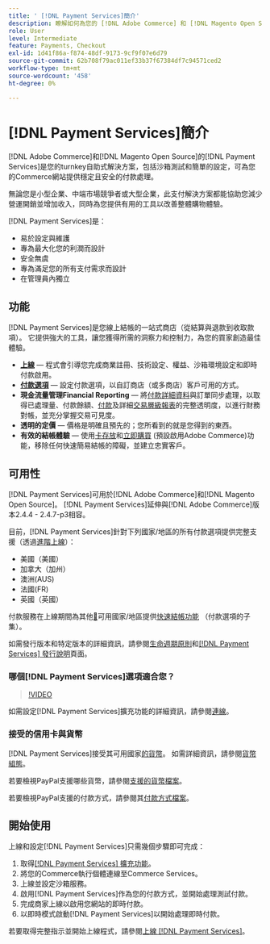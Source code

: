 ```yaml
---
title: ' [!DNL Payment Services]簡介'
description: 瞭解如何為您的 [!DNL Adobe Commerce] 和 [!DNL Magento Open Source] 網站安裝及使用 [!DNL Payment Services] 作為全包式、健全且安全的付款處理解決方案。
role: User
level: Intermediate
feature: Payments, Checkout
exl-id: 1d41f86a-f874-48df-9173-9cf9f07e6d79
source-git-commit: 62b708f79ac011ef33b37f67384df7c94571ced2
workflow-type: tm+mt
source-wordcount: '458'
ht-degree: 0%

---
```


# [!DNL Payment Services]簡介

[!DNL Adobe Commerce]和[!DNL Magento Open Source]的[!DNL Payment Services]是您的turnkey自助式解決方案，包括沙箱測試和簡單的設定，可為您的Commerce網站提供穩定且安全的付款處理。

無論您是小型企業、中端市場競爭者或大型企業，此支付解決方案都能協助您減少營運開銷並增加收入，同時為您提供有用的工具以改善整體購物體驗。

[!DNL Payment Services]是：

* 易於設定與維護
* 專為最大化您的利潤而設計
* 安全無虞
* 專為滿足您的所有支付需求而設計
* 在管理員內獨立

## 功能

[!DNL Payment Services]是您線上結帳的一站式商店（從結算與退款到收取款項）。 它提供強大的工具，讓您獲得所需的洞察力和控制力，為您的買家創造最佳體驗。

* [**上線**](onboard.md) — 程式會引導您完成商業註冊、技術設定、權益、沙箱環境設定和即時付款啟用。
* [**付款選項**](payments-options.md) — 設定付款選項，以自訂商店（或多商店）客戶可用的方式。
* **現金流量管理Financial Reporting** — 將[付款詳細資料](order-payment-status.md)與訂單同步處理，以取得已處理量、付款餘額、[付款](payouts.md)及詳細[交易層級報表](transactions.md)的完整透明度，以進行財務對帳，並充分掌握交易可見度。
* **透明的定價** — 價格是明確且預先的；您所看到的就是您得到的東西。
* **有效的結帳體驗** — 使用[卡存放](vaulting.md)和[立即購買](https://experienceleague.adobe.com/docs/commerce-admin/stores-sales/point-of-purchase/checkout-instant-purchase.html) (預設啟用Adobe Commerce)功能，移除任何快速簡易結帳的障礙，並建立忠實客戶。

## 可用性

[!DNL Payment Services]可用於[!DNL Adobe Commerce]和[!DNL Magento Open Source]。 [!DNL Payment Services]延伸與[!DNL Adobe Commerce]版本2.4.4 - 2.4.7-p3相容。

目前，[!DNL Payment Services]針對下列國家/地區的所有付款選項提供完整支援（透過[進階上線](../payment-services/production.md#advanced-onboarding)）：

* 美國（美國）
* 加拿大（加州）
* 澳洲(AUS)
* 法國(FR)
* 英國（英國）

付款服務在上線期間為其他[&#128279;](../payment-services/production.md#complete-merchant-onboarding)可用國家/地區提供[快速結帳功能](../payment-services/payments-options.md) （付款選項的子集）。

如需發行版本和特定版本的詳細資訊，請參閱[生命週期原則](https://experienceleague.adobe.com/docs/commerce-operations/release/planning/lifecycle-policy.html)和[[!DNL Payment Services] 發行說明](release-notes.md)頁面。

### 哪個[!DNL Payment Services]選項適合您？

>[!VIDEO](https://video.tv.adobe.com/v/3447811)

如需設定[!DNL Payment Services]擴充功能的詳細資訊，請參閱[連線](connect.md)。

### 接受的信用卡與貨幣

[!DNL Payment Services]接受其可用國家[的貨幣](#availability)。 如需詳細資訊，請參閱[貨幣組態](https://experienceleague.adobe.com/docs/commerce-admin/stores-sales/site-store/currency/currency-configuration.html)。

若要檢視PayPal支援哪些貨幣，請參閱[支援的貨幣檔案](https://developer.paypal.com/docs/reports/reference/paypal-supported-currencies/)。

若要檢視PayPal支援的付款方式，請參閱其[付款方式檔案](https://developer.paypal.com/docs/checkout/payment-methods/)。

## 開始使用

上線和設定[!DNL Payment Services]只需幾個步驟即可完成：

1. 取得[[!DNL Payment Services] 擴充功能](install.md)。
1. 將您的Commerce執行個體連線至Commerce Services。
1. 上線並設定沙箱服務。
1. 啟用[!DNL Payment Services]作為您的付款方式，並開始處理測試付款。
1. 完成商家上線以啟用您網站的即時付款。
1. 以即時模式啟動[!DNL Payment Services]以開始處理即時付款。

若要取得完整指示並開始上線程式，請參閱[上線 [!DNL Payment Services]](onboard.md)。
